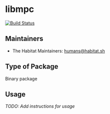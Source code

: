 # libmpc

[![Build Status](https://dev.azure.com/chefcorp-partnerengineering/Chef%20Base%20Plans/_apis/build/status/chef-base-plans.libmpc?branchName=master)](https://dev.azure.com/chefcorp-partnerengineering/Chef%20Base%20Plans/_build/latest?definitionId=88&branchName=master)

## Maintainers

* The Habitat Maintainers: <humans@habitat.sh>

## Type of Package

Binary package

## Usage

*TODO: Add instructions for usage*
